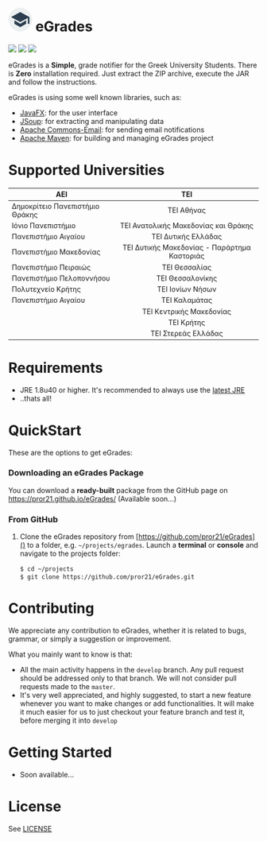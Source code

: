 # ![](src/main/resources/images/icons/Icon_48x48.png) eGrades
 ![](https://img.shields.io/maintenance/yes/2016.svg?maxAge=2592000) ![](https://img.shields.io/badge/license-GPLv3-blue.svg) ![](https://img.shields.io/badge/status-alpha-red.svg)

eGrades is a **Simple**, grade notifier for the Greek University Students.  There is **Zero** installation required.  Just extract the ZIP archive, execute the JAR and follow the instructions.

eGrades is using some well known libraries, such as:

* [JavaFX](http://docs.oracle.com/javafx/2/overview/jfxpub-overview.htm): for the user interface
* [JSoup](https://jsoup.org/): for extracting and manipulating data
* [Apache Commons-Email](https://commons.apache.org/proper/commons-email/): for sending email notifications
* [Apache Maven](https://maven.apache.org/): for building and managing eGrades project

# Supported Universities
| AEI        | TEI           |
| ------------- |:-------------:|
| Δημοκρίτειο Πανεπιστήμιο Θράκης | ΤΕΙ Αθήνας |
| Ιόνιο Πανεπιστήμιο | ΤΕΙ Ανατολικής Μακεδονίας και Θράκης |
| Πανεπιστήμιο Αιγαίου | ΤΕΙ Δυτικής Ελλάδας |
| Πανεπιστήμιο Μακεδονίας | ΤΕΙ Δυτικής Μακεδονίας - Παράρτημα Καστοριάς |
| Πανεπιστήμιο Πειραιώς | ΤΕΙ Θεσσαλίας |
| Πανεπιστήμιο Πελοποννήσου | ΤΕΙ Θεσσαλονίκης |
| Πολυτεχνείο Κρήτης | ΤΕΙ Ιονίων Νήσων |
| Πανεπιστήμιο Αιγαίου | ΤΕΙ Καλαμάτας |
| | ΤΕΙ Κεντρικής Μακεδονίας |
| | ΤΕΙ Κρήτης |
| | ΤΕΙ Στερεάς Ελλάδας |

# Requirements
- JRE 1.8u40 or higher. It's recommended to always use the [latest JRE](http://www.oracle.com/technetwork/java/javase/downloads/index.html)
- ..thats all!

# QuickStart

These are the options to get eGrades:

### Downloading an eGrades Package

You can download a **ready-built** package from the GitHub page on https://pror21.github.io/eGrades/ (Available soon...)

### From GitHub

1. Clone the eGrades repository from [https://github.com/pror21/eGrades]() to a folder, e.g. `~/projects/egrades`. Launch a **terminal** or **console** and navigate to the projects folder:
   ```
   $ cd ~/projects
   $ git clone https://github.com/pror21/eGrades.git
   ```


# Contributing
We appreciate any contribution to eGrades, whether it is related to bugs, grammar, or simply a suggestion or improvement.

What you mainly want to know is that:

- All the main activity happens in the `develop` branch. Any pull request should be addressed only to that branch. We will not consider pull requests made to the `master`.
- It's very well appreciated, and highly suggested, to start a new feature whenever you want to make changes or add functionalities. It will make it much easier for us to just checkout your feature branch and test it, before merging it into `develop`

# Getting Started

* Soon available...

# License

See [LICENSE](LICENSE.md)
